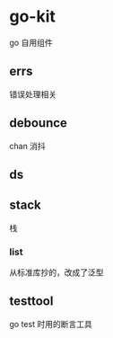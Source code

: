 # go-kit

go 自用组件

## errs

错误处理相关

## debounce

chan 消抖

## ds

## stack

栈

### list

从标准库抄的，改成了泛型

## testtool

go test 时用的断言工具
